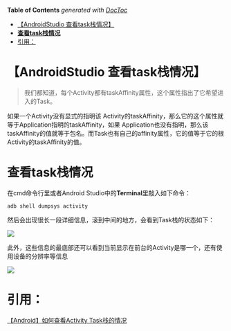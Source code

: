 <!-- START doctoc generated TOC please keep comment here to allow auto update -->
<!-- DON'T EDIT THIS SECTION, INSTEAD RE-RUN doctoc TO UPDATE -->
**Table of Contents**  *generated with [DocToc](https://github.com/thlorenz/doctoc)*

- [【AndroidStudio 查看task栈情况】](#androidstudio-%E6%9F%A5%E7%9C%8Btask%E6%A0%88%E6%83%85%E5%86%B5)
- [**查看task栈情况**](#%E6%9F%A5%E7%9C%8Btask%E6%A0%88%E6%83%85%E5%86%B5)
- [引用：](#%E5%BC%95%E7%94%A8)

<!-- END doctoc generated TOC please keep comment here to allow auto update -->



# 【AndroidStudio 查看task栈情况】
> 我们都知道，每个Activity都有taskAffinity属性，这个属性指出了它希望进入的Task。

如果一个Activity没有显式的指明该 Activity的taskAffinity，那么它的这个属性就等于Application指明的taskAffinity，如果 Application也没有指明，那么该taskAffinity的值就等于包名。而Task也有自己的affinity属性，它的值等于它的根 Activity的taskAffinity的值。

# **查看task栈情况**

在cmd命令行里或者Android Studio中的**Terminal**里敲入如下命令：

```
adb shell dumpsys activity
```

然后会出现很长一段详细信息，滚到中间的地方，会看到Task栈的状态如下：

![](http://upload-images.jianshu.io/upload_images/9028834-9aafe25a81a50ebf?imageMogr2/auto-orient/strip%7CimageView2/2/w/1240)

此外，这些信息的最底部还可以看到当前显示在前台的Activity是哪一个，还有使用设备的分辨率等信息

![](http://upload-images.jianshu.io/upload_images/9028834-6aec4de2957e7977?imageMogr2/auto-orient/strip%7CimageView2/2/w/1240)

# 引用：
[【Android】如何查看Activity Task栈的情况](http://blog.csdn.net/u010983881/article/details/50541498)



